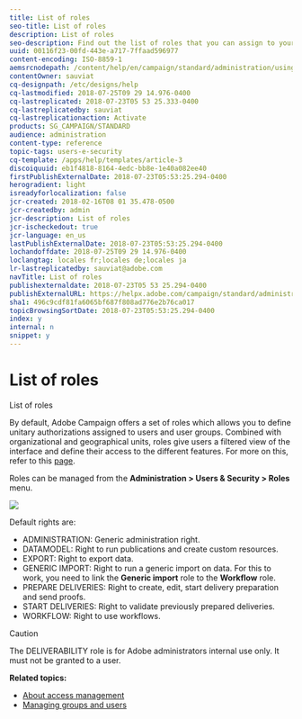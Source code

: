 ```yaml
---
title: List of roles
seo-title: List of roles
description: List of roles
seo-description: Find out the list of roles that you can assign to your users.
uuid: 00116f23-00fd-443e-a717-7ffaad596977
content-encoding: ISO-8859-1
aemsrcnodepath: /content/help/en/campaign/standard/administration/using/list-of-roles
contentOwner: sauviat
cq-designpath: /etc/designs/help
cq-lastmodified: 2018-07-25T09 29 14.976-0400
cq-lastreplicated: 2018-07-23T05 53 25.333-0400
cq-lastreplicatedby: sauviat
cq-lastreplicationaction: Activate
products: SG_CAMPAIGN/STANDARD
audience: administration
content-type: reference
topic-tags: users-e-security
cq-template: /apps/help/templates/article-3
discoiquuid: eb1f4818-8164-4edc-bb8e-1e40a082ee40
firstPublishExternalDate: 2018-07-23T05:53:25.294-0400
herogradient: light
isreadyforlocalization: false
jcr-created: 2018-02-16T08 01 35.478-0500
jcr-createdby: admin
jcr-description: List of roles
jcr-ischeckedout: true
jcr-language: en_us
lastPublishExternalDate: 2018-07-23T05:53:25.294-0400
lochandoffdate: 2018-07-25T09 29 14.976-0400
loclangtag: locales fr;locales de;locales ja
lr-lastreplicatedby: sauviat@adobe.com
navTitle: List of roles
publishexternaldate: 2018-07-23T05 53 25.294-0400
publishExternalURL: https://helpx.adobe.com/campaign/standard/administration/using/list-of-roles.html
sha1: 496c9cdf81fa6065bf687f808ad776e2b76ca017
topicBrowsingSortDate: 2018-07-23T05:53:25.294-0400
index: y
internal: n
snippet: y
---
```


# List of roles

List of roles

By default, Adobe Campaign offers a set of roles which allows you to define unitary authorizations assigned to users and user groups. Combined with organizational and geographical units, roles give users a filtered view of the interface and define their access to the different features. For more on this, refer to this [page](https://docs.campaign.adobe.com/doc/standard/en/Technotes/AdobeCampaign-ACSRights.pdf).

Roles can be managed from the **Administration > Users & Security > Roles** menu.

![](assets/user_management_3.png)

Default rights are:

* ADMINISTRATION: Generic administration right.
* DATAMODEL: Right to run publications and create custom resources.
* EXPORT: Right to export data.
* GENERIC IMPORT: Right to run a generic import on data. For this to work, you need to link the **Generic import** role to the **Workflow** role.
* PREPARE DELIVERIES: Right to create, edit, start delivery preparation and send proofs.
* START DELIVERIES: Right to validate previously prepared deliveries.
* WORKFLOW: Right to use workflows.

>[!CAUTION]
>
>The DELIVERABILITY role is for Adobe administrators internal use only. It must not be granted to a user.

**Related topics:**

* [About access management](../../administration/using/about-access-management.md)
* [Managing groups and users](../../administration/using/managing-groups-and-users.md)

